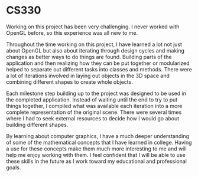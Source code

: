 # CS330

Working on this project has been very challenging. I never worked with OpenGL before, so this experience was all new to me.

Throughout the time working on this project, I have learned a lot not just about OpenGL but also about iterating through design cycles and making changes as better ways to do things are found. Building parts of the application and then realizing how they can be put together or modularized helped to separate out different tasks into classes and methods. There were a lot of iterations involved in laying out objects in the 3D space and combining different shapes to create whole objects.

Each milestone step building up to the project was designed to be used in the completed application. Instead of waiting until the end to try to put things together, I compiled what was available each iteration into a more complete representation of the original scene. There were several times where I had to seek external resources to decide how I would go about building different shapes.

By learning about computer graphics, I have a much deeper understanding of some of the mathematical concepts that I have learned in college. Having a use for these concepts make them much more interesting to me and will help me enjoy working with them. I feel confident that I will be able to use these skills in the future as I work toward my educational and professional goals.
